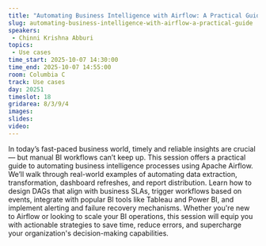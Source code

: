 ```yaml
---
title: "Automating Business Intelligence with Airflow: A Practical Guide"
slug: automating-business-intelligence-with-airflow-a-practical-guide
speakers:
 - Chinni Krishna Abburi
topics:
 - Use cases
time_start: 2025-10-07 14:30:00
time_end: 2025-10-07 14:55:00
room: Columbia C
track: Use cases
day: 20251
timeslot: 18
gridarea: 8/3/9/4
images: 
slides:
video:
---
```


In today’s fast-paced business world, timely and reliable insights are crucial — but manual BI workflows can’t keep up. This session offers a practical guide to automating business intelligence processes using Apache Airflow. We’ll walk through real-world examples of automating data extraction, transformation, dashboard refreshes, and report distribution. Learn how to design DAGs that align with business SLAs, trigger workflows based on events, integrate with popular BI tools like Tableau and Power BI, and implement alerting and failure recovery mechanisms. Whether you're new to Airflow or looking to scale your BI operations, this session will equip you with actionable strategies to save time, reduce errors, and supercharge your organization's decision-making capabilities.